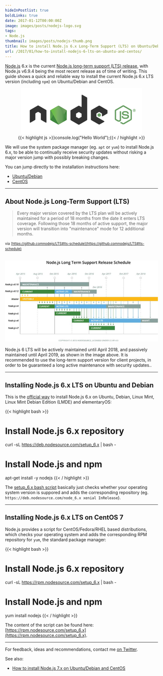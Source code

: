 ```yaml
---
hideInPostlist: true
boldLinks: true
date: 2017-01-12T00:00:00Z
image: images/posts/nodejs-logo.svg
tags:
- Node.js
thumbnail: images/posts/nodejs-thumb.png
title: How to install Node.js 6.x Long-Term Support (LTS) on Ubuntu/Debian and CentOS
url: /2017/01/how-to-install-nodejs-6-lts-on-ubuntu-and-centos/
---
```


[Node.js](https://nodejs.org) 6.x is the current [Node.js long-term support (LTS) release](https://github.comnodejs/LTS), with Node.js v6.9.4 being the most recent release as of time of writing. This guide shows a quick and reliable way to install the current Node.js 6.x LTS version (including `npm`) on Ubuntu/Debian and CentOS.

<center>
<img src="/images/posts/nodejs-logo-wide.png" style="max-width: 400px;" />
<div style="clear:both;"></div>
<div class="highlight-bgwhite" style="display:inline-block;">{{< highlight js >}}console.log("Hello World");{{< / highlight >}}</div>
<div style="clear:both;"></div>
</center>

We will use the system package manager (eg. `apt` or `yum`) to install Node.js 6.x, to be able to continually receive security updates without risking a major version jump with possibly breaking changes.

You can jump directly to the installation instructions here:

* [Ubuntu/Debian](#ubuntu-debian)
* [CentOS](#centos)

---

<h2>About Node.js Long-Term Support (LTS)</h2>

> Every major version covered by the LTS plan will be actively maintained for a period of 18 months from the date it enters LTS coverage. Following those 18 months of active support, the major version will transition into "maintenance" mode for 12 additional months.

<small>via [https://github.comnodejs/LTS#lts-schedule](https://github.comnodejs/LTS#lts-schedule)</small>

<br>
<img src="/images/posts/nodejs-lts-schedule.jpg" alt="Node.js LTS Schedule" />

Node.js 6 LTS  will be actively maintained until April 2018, and passively maintained until April 2019, as shown in the image above. It is recommended to use the long-term support version for client projects, in order to be guaranteed a long active maintenance with security updates..

---

<a name="ubuntu-debian"></a>
<h2>Installing Node.js 6.x LTS on Ubuntu and Debian</h2>

This is the [official way](https://nodejs.org/en/download/package-manager/#debian-and-ubuntu-based-linux-distributions) to install Node.js 6.x on Ubuntu, Debian, Linux Mint, Linux Mint Debian Edition (LMDE) and elementaryOS:

{{< highlight bash >}}
# Install Node.js 6.x repository
curl -sL https://deb.nodesource.com/setup_6.x | bash -

# Install Node.js and npm
apt-get install -y nodejs
{{< / highlight >}}

The [setup_6.x bash script](https://deb.nodesource.com/setup_6.x) basically just checks whether your operating system version is suppored and adds the corresponding repository (eg. `https://deb.nodesource.com/node_6.x xenial InRelease`).

---

<a name="centos"></a>
<h2>Installing Node.js 6.x LTS on CentOS 7</h2>

Node.js provides a script for CentOS/Fedora/RHEL based distributions, which checks
your operating system and adds the corresponding RPM repository for `yum`, the standard package manager:

{{< highlight bash >}}
# Install Node.js 6.x repository
curl -sL https://rpm.nodesource.com/setup_6.x | bash -

# Install Node.js and npm
yum install nodejs
{{< / highlight >}}

The content of the script can be found here: [https://rpm.nodesource.com/setup_6.x](https://rpm.nodesource.com/setup_6.x).

<hr class="spaced">

For feedback, ideas and recommendations, contact me [on Twitter](https://twitter.com/metachris).

See also:

* [How to install Node.js 7.x on Ubuntu/Debian and CentOS](/2017/01/how-to-install-nodejs-7-on-ubuntu-and-centos/)
